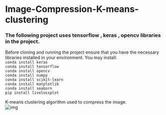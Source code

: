 # Image-Compression-K-means-clustering

### The following project uses tensorflow , keras , opencv libraries in the project.
Before cloning and running the project ensure that you have the necessary libraries installed in your environment.
You may install:<br>
```conda install keras```<br>
```conda install tensorflow```<br>
```conda install opencv```<br>
```conda install numpy ```<br>
```conda install scikit-learn ```<br>
```conda install matplotlib```<br>
```conda install seaborn```<br>
```pip install livelossplot```<br>

K-means clustering algorithm used to compress the image. <br>
![img](https://github.com/Surajv311/Image-Compression-K-means-clustering/blob/master/image%20compression.jpg)
